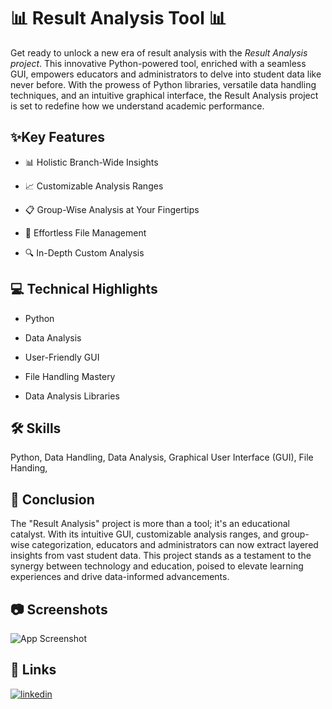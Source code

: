 
# 📊 Result Analysis Tool 📊

Get ready to unlock a new era of result analysis with the *Result Analysis project*. This innovative Python-powered tool, enriched with a seamless GUI, empowers educators and administrators to delve into student data like never before. With the prowess of Python libraries, versatile data handling techniques, and an intuitive graphical interface, the Result Analysis project is set to redefine how we understand academic performance.

## ✨Key Features

- 📊 Holistic Branch-Wide Insights

- 📈 Customizable Analysis Ranges

- 📋 Group-Wise Analysis at Your Fingertips

- 📁 Effortless File Management

- 🔍 In-Depth Custom Analysis

## 💻 Technical Highlights

- Python

- Data Analysis

- User-Friendly GUI

- File Handling Mastery

- Data Analysis Libraries

## 🛠 Skills

Python, Data Handling, Data Analysis, Graphical User Interface (GUI), File Handing, 


## 📌 Conclusion

The "Result Analysis" project is more than a tool; it's an educational catalyst. With its intuitive GUI, customizable analysis ranges, and group-wise categorization, educators and administrators can now extract layered insights from vast student data. This project stands as a testament to the synergy between technology and education, poised to elevate learning experiences and drive data-informed advancements.

## 📷 Screenshots

![App Screenshot](https://i.postimg.cc/zDSpjTtF/result-analysis.jpg)

## 🔗 Links

[![linkedin](https://img.shields.io/badge/linkedin-0A66C2?style=for-the-badge&logo=linkedin&logoColor=white)](https://www.linkedin.com/in/raghvendra-singh-053977226)
